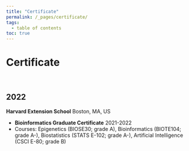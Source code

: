 ```yaml
---
title: "Certificate"
permalink: /_pages/certificate/
tags:
  - table of contents
toc: true
---
```

# Certificate
</br>

## 2022
  **Harvard  Extension  School** Boston,  MA, US
  - **Bioinformatics  Graduate  Certificate**  2021-2022
  - Courses:  Epigenetics  (BIOSE30;  grade  A), Bioinformatics  (BIOTE104;  grade  A-),  Biostatistics  (STATS  E-102;  grade  A-), Artificial Intelligence (CSCI E-80; grade B)
